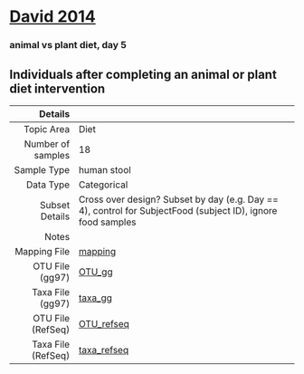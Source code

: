 # [David 2014]( ../docs/david.md )

### animal vs plant diet, day 5
## Individuals after completing an animal or plant diet intervention

| Details        |             |
| -------------: |-------------|
| Topic Area | Diet
| Number of samples | 18
| Sample Type | human stool
| Data Type | Categorical
| Subset Details | Cross over design? Subset by day (e.g. Day == 4), control for SubjectFood (subject ID), ignore food samples
| Notes | 
| Mapping File | [mapping]( ../datasets/david/mapping.txt)
| OTU File (gg97) | [OTU_gg]( ../datasets/david/gg/otutable.txt)
| Taxa File (gg97) | [taxa_gg]( ../datasets/david/gg/taxatable.txt)
| OTU File (RefSeq) | [OTU_refseq]( ../datasets/david/refseq/otutable.txt)
| Taxa File (RefSeq) | [taxa_refseq]( ../datasets/david/refseq/taxatable.txt)